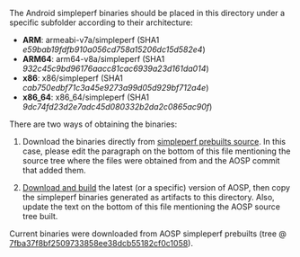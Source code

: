 The Android simpleperf binaries should be placed in this directory under a specific subfolder according to their architecture:
* **ARM**: armeabi-v7a/simpleperf (SHA1 _e59bab19fdfb910a056cd758a15206dc15d582e4_)
* **ARM64**: arm64-v8a/simpleperf (SHA1 _932c45c9bd96176aacc81cac6939a23d161da014_)
* **x86**: x86/simpleperf (SHA1 _cab750edbf71c3a45e9273a99d05d929bf712a4e_)
* **x86\_64**: x86\_64/simpleperf (SHA1 _9dc74fd23d2e7adc45d080332b2da2c0865ac90f_)

There are two ways of obtaining the binaries:

1) Download the binaries directly from [simpleperf prebuilts source](https://android.googlesource.com/platform/prebuilts/simpleperf/+/master/bin/android/). In this case, please edit the paragraph on the bottom of this file mentioning the source tree where the files were obtained from and the AOSP commit that added them.

2) [Download and build](https://source.android.com/source/initializing) the latest (or a specific) version of AOSP, then copy the simpleperf binaries generated as artifacts to this directory. Also, update the text on the bottom of this file mentioning the AOSP source tree built.

Current binaries were downloaded from AOSP simpleperf prebuilts (tree @ [7fba37f8bf2509733858ee38dcb55182cf0c1058](https://android.googlesource.com/platform/prebuilts/simpleperf/+/9758ecc857a0a13dd8c01419b7561b467b703306/bin/android/)).

